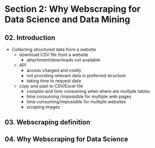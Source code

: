 # Section 2: Why Webscraping for Data Science and Data Mining

## 02. Introduction

+ Collecting structured data from a website
  + download CSV file from a website
    + attachment/downloads not available
  + API
    + access charged and costly
    + not providing relevant data in preferred structure
    + taking time to request data
  + copy and past to CSV/Excel file
    + complex and time consuming when ehere are multiple tables
    + time consuming /impossible for multiple web pages
    + time consuming/impossible for multiple websites
    + scraping images


## 03. Webscraping definition





## 04. Why Webscraping for Data Science




